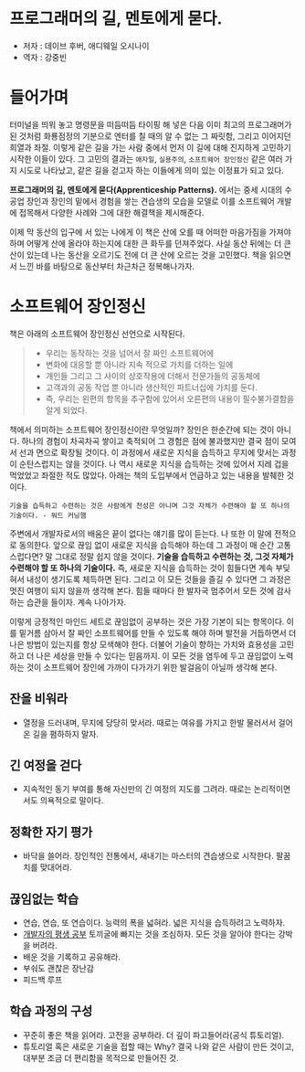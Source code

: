 # 프로그래머의 길, 멘토에게 묻다.

- 저자 : 데이브 후버, 애디웨일 오시나이
- 역자 : 강중빈

# 들어가며

터미널을 띄워 놓고 명령문을 떠듬떠듬 타이핑 해 넣은 다음 이미 최고의 프로그래머가 된 것처럼 화룡점정의 기분으로 엔터를 칠 때의 알 수 없는 그 짜릿함, 그리고 이어지던 희열과 좌절. 이렇게 같은 길을 가는 사람 중에서 먼저 이 길에 대해 진지하게 고민하기 시작한 이들이 있다. 그 고민의 결과는 `애자일`, `실용주의`, `소프트웨어 장인정신` 같은 여러 가지 시도로 나타났고, 같은 길을 걷고자 하는 이들에게 의미 있는 이정표가 되고 있다.

**프로그래머의 길, 멘토에게 묻다(Apprenticeship Patterns).** 에서는 중세 시대의 수공업 장인과 장인의 밑에서 경험을 쌓는 견습생의 모습을 모델로 이를 소프트웨어 개발에 접목해서 다양한 사례와 그에 대한 해결책을 제시해준다.

이제 막 동산의 입구에 서 있는 나에게 이 책은 산에 오를 때 어떠한 마음가짐을 가져야 하며 어떻게 산에 올라야 하는지에 대한 큰 화두를 던져주었다. 사실 동산 뒤에는 더 큰 산이 있는데 나는 동산을 오르기도 전에 더 큰 산에 오르는 것을 고민했다. 책을 읽으면서 느낀 바를 바탕으로 동산부터 차근차근 정복해나가자.

# 소프트웨어 장인정신

책은 아래의 소프트웨어 장인정신 선언으로 시작된다.

> - 우리는 동작하는 것을 넘어서 잘 짜인 소프트웨어에
> - 변화에 대응할 뿐 아니라 지속
>   적으로 가치를 더하는 일에
> - 개인들 그리고 그 사이의 상호작용에 더해서 전문가들의 공동체에
> - 고객과의 공동 작업 뿐 아니라 생산적인 파트너십에 가치를 둔다.
> - 즉, 우리는 왼편의 항목을 추구함에 있어서 오른편의 내용이 필수불가결함을 알게 되었다.

책에서 의미하는 소프트웨어 장인정신이란 무엇일까? 장인은 한순간에 되는 것이 아니다. 하나의 경험이 차곡차곡 쌓이고 축적되어 그 경험은 점에 불과했지만 결국 점이 모여서 선과 면으로 확장될 것이다. 이 과정에서 새로운 지식을 습득하고 무지에 맞서는 과정이 순탄스럽지는 않을 것이다. 나 역시 새로운 지식을 습득하는 것에 있어서 지레 겁을 먹었었고 좌절한 적도 많았다. 아래는 책의 도입부에서 언급하고 있는 내용을 발췌한 것이다.

```
기술을 습득하고 수련하는 것은 사람에게 천성은 아니며 그것 자체가 수련해야 할 또 하나의 기술이다. - 워드 커닝햄
```

주변에서 개발자로서의 배움은 끝이 없다는 얘기를 많이 듣는다. 나 또한 이 말에 전적으로 동의한다. 앞으로 끊임 없이 새로운 지식을 습득해야 하는데 그 과정이 매 순간 고통스럽다면? 말 그대로 정말 쉽지 않을 것이다. **기술을 습득하고 수련하는 것, 그것 자체가 수련해야 할 또 하나의 기술이다.** 즉, 새로운 지식을 습득하는 것이 힘들다면 계속 부딪혀서 내성이 생기도록 체득하면 된다. 그리고 이 모든 것들을 즐길 수 있다면 그 과정은 멋진 여행이 되지 않을까 생각해 본다. 힘들 때마다 한 발자국 멈추어서 모든 것에 감사하는 습관을 들이자. 계속 나아가자.

이렇게 긍정적인 마인드 세트로 끊임없이 공부하는 것은 가장 기본이 되는 항목이다. 이를 밑거름 삼아서 잘 짜인 소프트웨어를 만들 수 있도록 해야 하며 발전을 거듭하면서 더 나은 방법이 있는지를 항상 모색해야 한다. 더불어 기술이 향하는 가치와 효용성을 고민하고 더 나은 세상을 만들 수 있다는 믿음까지. 이 모든 것을 염두에 두고 끊임없이 노력하는 것이 소프트웨어 장인에 가까이 다가가기 위한 발걸음이 아닐까 생각해 본다.

## 잔을 비워라

- 열정을 드러내며, 무지에 당당히 맞서라. 때로는 여유를 가지고 한발 물러서서 걸어온 길을 폄하하지 말자.

## 긴 여정을 걷다

- 지속적인 동기 부여를 통해 자신만의 긴 여정의 지도를 그려라. 때로는 논리적이면서도 의욕적으로 말이다.

## 정확한 자기 평가

- 바닥을 쓸어라. 장인적인 전통에서, 새내기는 마스터의 견습생으로 시작한다. 팔꿈치를 맞대어라.

## 끊임없는 학습

- 연습, 연습, 또 연습이다. 능력의 폭을 넓혀라. 넓은 지식을 습득하려고 노력하자.
- [개발자의 평생 공부](https://zdnet.co.kr/view/?no=20170616090644) 토끼굴에 빠지는 것을 조심하자. 모든 것을 알아야 한다는 강박을 버려라.
- 배운 것을 기록하고 공유해라.
- 부숴도 괜찮은 장난감
- 피드백 루프

## 학습 과정의 구성

- 꾸준히 좋은 책을 읽어라. 고전을 공부하라. 더 깊이 파고들어라(공식 튜토리얼).
- 튜토리얼 혹은 새로운 기술을 접할 때는 Why? 결국 나와 같은 사람이 만든 것이고, 대부분 조금 더 편리함을 목적으로 만들어진 것.
